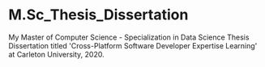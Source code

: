 # M.Sc_Thesis_Dissertation
My Master of Computer Science - Specialization in Data Science Thesis Dissertation titled 'Cross-Platform Software Developer Expertise Learning' at Carleton University, 2020.

